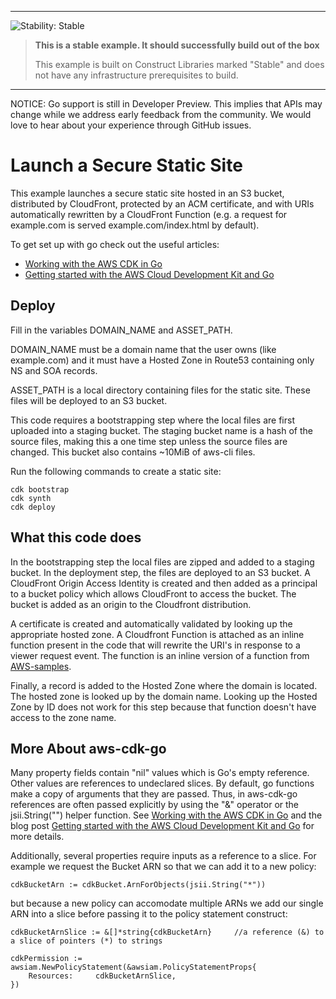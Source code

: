 <!--BEGIN STABILITY BANNER-->
---

![Stability: Stable](https://img.shields.io/badge/stability-Stable-success.svg?style=for-the-badge)

> **This is a stable example. It should successfully build out of the box**
>
> This example is built on Construct Libraries marked "Stable" and does not have any infrastructure prerequisites to build.
---
<!--END STABILITY BANNER-->

NOTICE: Go support is still in Developer Preview. This implies that APIs may change while we address early feedback from the community. We would love to hear about your experience through GitHub issues.

# Launch a Secure Static Site
This example launches a secure static site hosted in an S3 bucket, distributed by CloudFront, protected by an ACM certificate, and with URIs automatically rewritten by a CloudFront Function (e.g. a request for example.com is served  example.com/index.html by default). 

To get set up with go check out the useful articles: 
- [Working with the AWS CDK in Go](https://docs.aws.amazon.com/cdk/latest/guide/work-with-cdk-go.html)
- [Getting started with the AWS Cloud Development Kit and Go](https://aws.amazon.com/blogs/developer/getting-started-with-the-aws-cloud-development-kit-and-go/)

## Deploy

Fill in the variables DOMAIN_NAME and ASSET_PATH. 

DOMAIN_NAME must be a domain name that the user owns (like example.com) and it must have a Hosted Zone in Route53 containing only NS and SOA records.

ASSET_PATH is a local directory containing files for the static site. These files will be deployed to an S3 bucket. 

This code requires a bootstrapping step where the local files are first uploaded into a staging bucket. The staging bucket name is a hash of the source files, making this a one time step unless the source files are changed. This bucket also contains ~10MiB of aws-cli files.

Run the following commands to create a static site:

```
cdk bootstrap
cdk synth  
cdk deploy
```

## What this code does

In the bootstrapping step the local files are zipped and added to a staging bucket. In the deployment step, the files are deployed to an S3 bucket. A CloudFront Origin Access Identity is created and then added as a principal to a bucket policy which allows CloudFront to access the bucket. The bucket is added as an origin to the Cloudfront distribution.

A certificate is created and automatically validated by looking up the appropriate hosted zone. A Cloudfront Function is attached as an inline function present in the code that will rewrite the URI's in response to a viewer request event. The function is an inline version of a function from [AWS-samples](https://github.com/aws-samples/amazon-cloudfront-functions/tree/main/url-rewrite-single-page-apps).

Finally, a record is added to the Hosted Zone where the domain is located. The hosted zone is looked up by the domain name. Looking up the Hosted Zone by ID does not work for this step because that function doesn't have access to the zone name.

## More About aws-cdk-go
Many property fields contain "nil" values which is Go's empty reference. Other values are references to undeclared slices. By default, go functions make a copy of arguments that they are passed. Thus, in aws-cdk-go references are often passed explicitly by using the "&" operator or the jsii.String("") helper function. See [Working with the AWS CDK in Go](https://docs.aws.amazon.com/cdk/latest/guide/work-with-cdk-go.html) and the blog post [Getting started with the AWS Cloud Development Kit and Go](https://aws.amazon.com/blogs/developer/getting-started-with-the-aws-cloud-development-kit-and-go/) for more details.

Additionally, several properties require inputs as a reference to a slice. For example we request the Bucket ARN so that we can add it to a new policy:
```
cdkBucketArn := cdkBucket.ArnForObjects(jsii.String("*"))
```
but because a new policy can accomodate multiple ARNs we add our single ARN into a slice before passing it to the policy statement construct:
```
cdkBucketArnSlice := &[]*string{cdkBucketArn}     //a reference (&) to a slice of pointers (*) to strings

cdkPermission := awsiam.NewPolicyStatement(&awsiam.PolicyStatementProps{
	Resources:     cdkBucketArnSlice,
})
```
